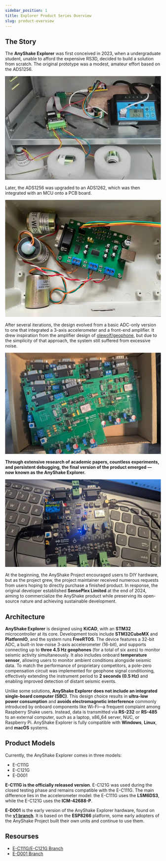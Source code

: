 ```yaml
---
sidebar_position: 1
title: Explorer Product Series Overview
slug: product-overview
---
```


## The Story

The **AnyShake Explorer** was first conceived in 2023, when a undergraduate student, unable to afford the expensive RS3D, decided to build a solution from scratch. The original prototype was a modest, amateur effort based on the ADS1256.

![Initial Prototype](img/product-overview/explorer-initial-prototype.webp)

Later, the ADS1256 was upgraded to an ADS1262, which was then integrated with an MCU onto a PCB board.

![Intermediate Prototype](img/product-overview/explorer-intermediate-prototype.webp)

After several iterations, the design evolved from a basic ADC-only version to one that integrated a 3-axis accelerometer and a front-end amplifier. It drew inspiration from the amplifier design of [olewolf/geophone](https://github.com/olewolf/geophone/blob/master/Amplifier%20Schematic.pdf), but due to the simplicity of that approach, the system still suffered from excessive noise.

![Improved Prototype](img/product-overview/explorer-improved-prototype.webp)

**Through extensive research of academic papers, countless experiments, and persistent debugging, the final version of the product emerged — now known as the AnyShake Explorer.**

![Final Prototype](img/product-overview/explorer-final-prototype.webp)

At the beginning, the AnyShake Project encouraged users to DIY hardware, but as the project grew, the project maintainer received numerous requests from users hoping to directly purchase a finished product. In response, the original developer established **SensePlex Limited** at the end of 2024, aiming to commercialize the AnyShake product while preserving its open-source nature and achieving sustainable development.

## Architecture

**AnyShake Explorer** is designed using **KiCAD**, with an **STM32** microcontroller at its core. Development tools include **STM32CubeMX** and **PlatformIO**, and the system runs **FreeRTOS**. The device features a 32-bit ADC, a built-in low-noise 3-axis accelerometer (16-bit), and supports connecting up to **three 4.5 Hz geophones** (for a total of six axes) to monitor seismic activity simultaneously. It also includes onboard **temperature sensor**, allowing users to monitor ambient conditions alongside seismic data. To match the performance of proprietary competitors, a pole-zero compensation circuit was implemented for geophone signal conditioning, effectively extending the instrument period to **2 seconds (0.5 Hz)** and enabling improved detection of distant seismic events.

Unlike some solutions, **AnyShake Explorer does not include an integrated single-board computer (SBC)**. This design choice results in **ultra-low power consumption** and **avoids electromagnetic interference** commonly introduced by onboard components like Wi-Fi—a frequent complaint among Raspberry Shake users. Instead, data is transmitted via **RS-232** or **RS-485** to an external computer, such as a laptop, x86_64 server, NUC, or Raspberry Pi. AnyShake Explorer is fully compatible with **Windows**, **Linux**, and **macOS** systems.

## Product Models

Currently, the AnyShake Explorer comes in three models:

- E-C111G
- E-C121G
- E-D001

**E-C111G is the officially released version**. E-C121G was used during the closed testing phase and remains compatible with the E-C111G. The main difference lies in the accelerometer model: the E-C111G uses the **LSM6DS3**, while the E-C121G uses the **ICM-42688-P**.

**E-D001** is the early version of the AnyShake Explorer hardware, found on the **[v1 branch](https://github.com/anyshake/explorer/tree/v1)**. It is based on the **ESP8266** platform, some early adopters of the AnyShake Project built their own units and continue to use them.

## Resourses

- [E-C111G/E-C121G Branch](https://github.com/anyshake/explorer/tree/master)
- [E-D001 Branch](https://github.com/anyshake/explorer/tree/v1)
